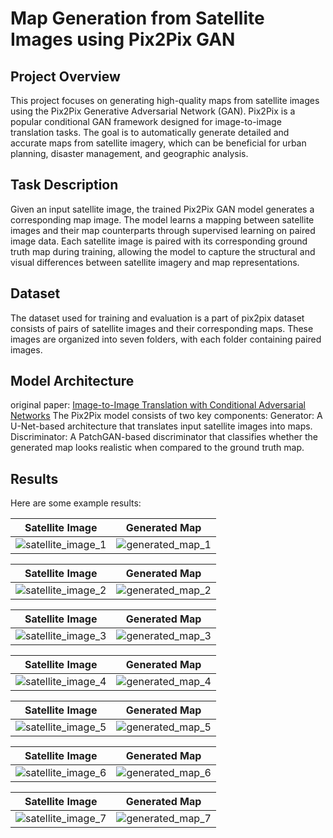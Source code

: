 # Map Generation from Satellite Images using Pix2Pix GAN


## Project Overview
This project focuses on generating high-quality maps from satellite images using the Pix2Pix Generative Adversarial Network (GAN). Pix2Pix is a popular conditional GAN framework designed for image-to-image translation tasks. The goal is to automatically generate detailed and accurate maps from satellite imagery, which can be beneficial for urban planning, disaster management, and geographic analysis.

## Task Description
Given an input satellite image, the trained Pix2Pix GAN model generates a corresponding map image. The model learns a mapping between satellite images and their map counterparts through supervised learning on paired image data. Each satellite image is paired with its corresponding ground truth map during training, allowing the model to capture the structural and visual differences between satellite imagery and map representations.

## Dataset
The dataset  used for training and evaluation is a part of pix2pix dataset consists of pairs of satellite images and their corresponding maps. These images are organized into seven folders, with each folder containing paired images.

## Model Architecture
original paper:
[Image-to-Image Translation with Conditional Adversarial Networks](https://arxiv.org/abs/1611.07004)
The Pix2Pix model consists of two key components:
Generator: A U-Net-based architecture that translates input satellite images into maps.
Discriminator: A PatchGAN-based discriminator that classifies whether the generated map looks realistic when compared to the ground truth map.

## Results
Here are some example results:


Satellite Image                     |  Generated Map
:----------------------------------:|:-------------------------:
 ![satellite_image_1](https://github.com/user-attachments/assets/e9cd3118-d446-4dfd-a662-ce65a8ca556a) | ![generated_map_1](https://github.com/user-attachments/assets/366f7cd0-afea-475a-8b1b-ef71c83ab211)
 




Satellite Image                     |  Generated Map
:----------------------------------:|:-------------------------:
 ![satellite_image_2](https://github.com/user-attachments/assets/41eae2cb-dea0-4ead-94c3-161b37b16657) | ![generated_map_2](https://github.com/user-attachments/assets/dad572fd-f186-4e97-a793-c9180e79f295)





Satellite Image                     |  Generated Map
:----------------------------------:|:-------------------------:
 ![satellite_image_3](https://github.com/user-attachments/assets/a7d561cb-aafa-49a8-ba53-5f2749b79234) | ![generated_map_3](https://github.com/user-attachments/assets/41ee4971-efe6-422f-a1ae-1743f36b4719)
 





Satellite Image                     |  Generated Map
:----------------------------------:|:-------------------------:
 ![satellite_image_4](https://github.com/user-attachments/assets/3de53542-7632-48ef-aecb-9f1a1dcfb43f) | ![generated_map_4](https://github.com/user-attachments/assets/97292c0a-f07d-43a0-8dbd-774f49bdb0f2)






Satellite Image                     |  Generated Map
:----------------------------------:|:-------------------------:
 ![satellite_image_5](https://github.com/user-attachments/assets/8f0a6543-bd9f-4a9e-b106-a645bbdfab70) | ![generated_map_5](https://github.com/user-attachments/assets/0768f581-9961-4847-a136-19484b658c95)
 




Satellite Image                     |  Generated Map
:----------------------------------:|:-------------------------:
 ![satellite_image_6](https://github.com/user-attachments/assets/0e04d0fb-47cf-4540-9639-a819be8becd7) | ![generated_map_6](https://github.com/user-attachments/assets/2a7aef97-810f-4e3a-90c9-fda5e85cf34f)
 




Satellite Image                     |  Generated Map
:----------------------------------:|:-------------------------:
 ![satellite_image_7](https://github.com/user-attachments/assets/e2e4b192-cce4-4783-93e0-592d5b8cee94) | ![generated_map_7](https://github.com/user-attachments/assets/9dde1f0a-9a3e-43c9-bca7-1f95a3265c45)



